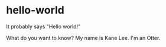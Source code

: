 # hello-world
It probably says "Hello world!"

What do you want to know?
My name is Kane Lee.
I'm an Otter.
